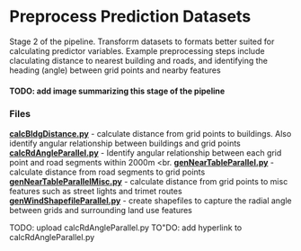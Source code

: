 # Preprocess Prediction Datasets
 Stage 2 of the pipeline.  Transforrm datasets to formats better suited for calculating predictor variables.  Example preprocessing steps include claculating distance to nearest building and roads, and identifying the heading (angle) between grid points and nearby features

#### TODO: add image summarizing this stage of the pipeline

### Files ###
**[calcBldgDistance.py](https://github.com/larkinandy/PDXNoiseSurface/blob/main/PreprocessPredictionDatasets/calcBldgDistance.py)** - calculate distance from grid points to buildings.  Also identify angular relationship between buildings and grid points <br>
**[calcRdAngleParallel.py]()** - Identify angular relationship between each grid point and road segments within 2000m <br.
**[genNearTableParallel.py](https://github.com/larkinandy/PDXNoiseSurface/blob/main/PreprocessPredictionDatasets/genNearTableParallel.py)** - calculate distance from road segments to grid points <br>
**[genNearTableParallelMisc.py](https://github.com/larkinandy/PDXNoiseSurface/blob/main/PreprocessPredictionDatasets/genNearTableParallelMisc.py)** - calculate distance from grid points to misc features such as street lights and trimet routes <br>
**[genWindShapefileParallel.py](https://github.com/larkinandy/PDXNoiseSurface/blob/main/PreprocessPredictionDatasets/genWindShapefileParallel.py)** - create shapefiles to capture the radial angle between grids and surrounding land use features <br>

TODO: upload calcRdAngleParallel.py
TO"DO: add hyperlink to calcRdAngleParallel.py

